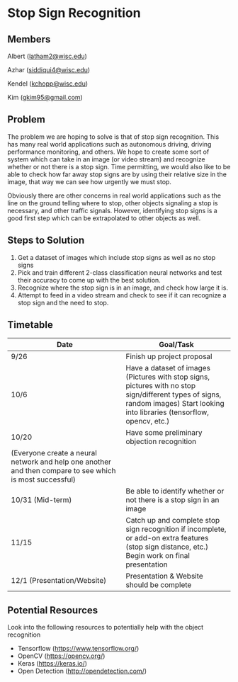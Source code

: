 # Stop Sign Recognition

## Members

Albert (latham2@wisc.edu)

Azhar (siddiqui4@wisc.edu)

Kendel (kchopp@wisc.edu)

Kim (gkim95@gmail.com)

## Problem
The problem we are hoping to solve is that of stop sign recognition. This has many real world applications such as autonomous driving, driving performance monitoring, and others. We hope to create some sort of system which can take in an image (or video stream) and recognize whether or not there is a stop sign. Time permitting, we would also like to be able to check how far away stop signs are by using their relative size in the image, that way we can see how urgently we must stop.

Obviously there are other concerns in real world applications such as the line on the ground telling where to stop, other objects signaling a stop is necessary, and other traffic signals. However, identifying stop signs is a good first step which can be extrapolated to other objects as well.

## Steps to Solution
1) Get a dataset of images which include stop signs as well as no stop signs
2) Pick and train different 2-class classification neural networks and test their accuracy to come up with the best solution.
3) Recognize where the stop sign is in an image, and check how large it is.
4) Attempt to feed in a video stream and check to see if it can recognize a stop sign and the need to stop.

## Timetable
| Date        | Goal/Task           |
| ------------- | -------------|
| 9/26      | Finish up project proposal |
| 10/6      | Have a dataset of images (Pictures with stop signs, pictures with no stop sign/different types of signs, random images) Start looking into libraries (tensorflow, opencv, etc.) |
| 10/20 | Have some preliminary objection recognition 
(Everyone create a neural network and help one another and then compare to see which is most successful) |
| 10/31 (Mid-term) | Be able to identify whether or not there is a stop sign in an image |
| 11/15 | Catch up and complete stop sign recognition if incomplete, or add-on extra features (stop sign distance, etc.) Begin work on final presentation |
| 12/1 (Presentation/Website) | Presentation & Website should be complete |

## Potential Resources
Look into the following resources to potentially help with the object recognition

- Tensorflow (https://www.tensorflow.org/)
- OpenCV (https://opencv.org/)
- Keras (https://keras.io/)
- Open Detection (http://opendetection.com/)
